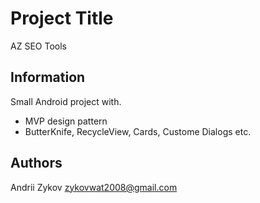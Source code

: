 # Project Title

AZ SEO Tools

## Information

Small Android project with.
 - MVP design pattern
 - ButterKnife, RecycleView, Cards, Custome Dialogs etc. 
 
## Authors

Andrii Zykov 
zykovwat2008@gmail.com
